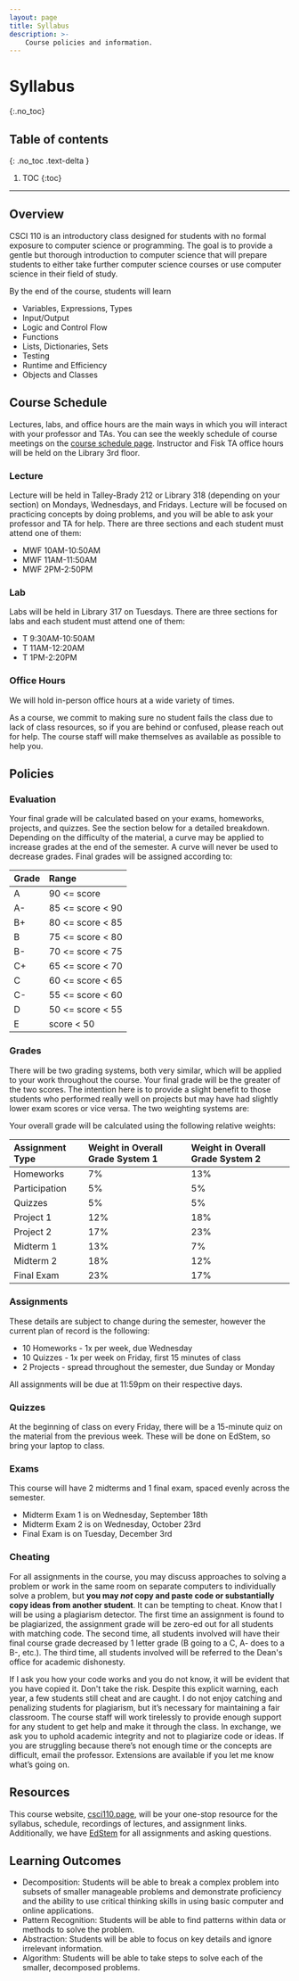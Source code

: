 ```yaml
---
layout: page
title: Syllabus
description: >-
    Course policies and information.
---
```


# Syllabus
{:.no_toc}

## Table of contents
{: .no_toc .text-delta }

1. TOC
{:toc}

---
## Overview
CSCI 110 is an introductory class designed for students with no formal exposure to computer science or programming. The goal is to provide a gentle but thorough introduction to computer science that will prepare students to either take further computer science courses or use computer science in their field of study.

By the end of the course, students will learn
 - Variables, Expressions, Types
 - Input/Output
 - Logic and Control Flow
 - Functions
 - Lists, Dictionaries, Sets
 - Testing
 - Runtime and Efficiency
 - Objects and Classes

## Course Schedule
Lectures, labs, and office hours are the main ways in which you will interact with your professor and TAs. You can see the weekly schedule of course meetings on the [course schedule page](schedule.md). Instructor and Fisk TA office hours will be held on the Library 3rd floor.

### Lecture
Lecture will be held in Talley-Brady 212 or Library 318 (depending on your section) on Mondays, Wednesdays, and Fridays. Lecture will be focused on practicing concepts by doing problems, and you will be able to ask your professor and TA for help. There are three sections and each student must attend one of them:
- MWF 10AM-10:50AM
- MWF 11AM-11:50AM
- MWF 2PM-2:50PM

### Lab
Labs will be held in Library 317 on Tuesdays. There are three sections for labs and each student must attend one of them:
- T 9:30AM-10:50AM
- T 11AM-12:20AM
- T 1PM-2:20PM

### Office Hours
We will hold in-person office hours at a wide variety of times.

As a course, we commit to making sure no student fails the class due to lack of class resources, so if you are behind or confused, please reach out for help. The course staff will make themselves as available as possible to help you.

## Policies

### Evaluation
Your final grade will be calculated based on your exams, homeworks, projects, and quizzes. See the section below for a detailed breakdown. Depending on the difficulty of the material, a curve may be applied to increase grades at the end of the semester. A curve will never be used to decrease grades. Final grades will be assigned according to:

| Grade | Range
|:-------|:------|
| A | 90 <= score |
| A- | 85 <= score < 90 |
| B+ | 80 <= score < 85 |
| B | 75 <= score < 80 |
| B- | 70 <= score < 75 |
| C+ | 65 <= score < 70 |
| C | 60 <= score < 65 |
| C- | 55 <= score < 60 |
| D | 50 <= score < 55 |
| E | score < 50 |

### Grades
There will be two grading systems, both very similar, which will be applied to your work throughout the course. Your final grade will be the greater of the two scores. The intention here is to provide a slight benefit to those students who performed really well on projects but may have had slightly lower exam scores or vice versa. The two weighting systems are:

Your overall grade will be calculated using the following relative weights:

| Assignment Type | Weight in Overall Grade System 1 | Weight in Overall Grade System 2
|:-------------|:------------------|:------------------|
| Homeworks | 7% | 13% |
| Participation | 5% | 5% |
| Quizzes | 5% | 5% |
| Project 1 | 12% | 18% |
| Project 2 | 17% | 23% |
| Midterm 1 | 13% | 7% |
| Midterm 2 | 18% | 12% | 
| Final Exam | 23% | 17% | 

### Assignments
These details are subject to change during the semester, however the current plan of record is the following:

- 10 Homeworks - 1x per week, due Wednesday
- 10 Quizzes - 1x per week on Friday, first 15 minutes of class
- 2 Projects - spread throughout the semester, due Sunday or Monday

All assignments will be due at 11:59pm on their respective days.

### Quizzes
At the beginning of class on every Friday, there will be a 15-minute quiz on the material from the previous week. These will be done on EdStem, so bring your laptop to class.

### Exams
This course will have 2 midterms and 1 final exam, spaced evenly across the semester. 
- Midterm Exam 1 is on Wednesday, September 18th
- Midterm Exam 2 is on Wednesday, October 23rd 
- Final Exam is on Tuesday, December 3rd

### Cheating
For all assignments in the course, you may discuss approaches to solving a problem or work in the same room on separate computers to individually solve a problem, but **you may *not* copy and paste code or substantially copy ideas from another student**. It can be tempting to cheat. Know that I will be using a plagiarism detector. The first time an assignment is found to be plagiarized, the assignment grade will be zero-ed out for all students with matching code. The second time, all students involved will have their final course grade decreased by 1 letter grade (B going to a C, A- does to a B-, etc.). The third time, all students involved will be referred to the Dean's office for academic dishonesty. 

If I ask you how your code works and you do not know, it will be evident that you have copied it. Don't take the risk. Despite this explicit warning, each year, a few students still cheat and are caught. I do not enjoy catching and penalizing students for plagiarism, but it’s necessary for maintaining a fair classroom. The course staff will work tirelessly to provide enough support for any student to get help and make it through the class. In exchange, we ask you to uphold academic integrity and not to plagiarize code or ideas. If you are struggling because there’s not enough time or the concepts are difficult, email the professor. Extensions are available if you let me know what’s going on.

## Resources
This course website, [csci110.page](https://csci110.page), will be your one-stop resource for the syllabus, schedule, recordings of lectures, and assignment links. Additionally, we have [EdStem](https://edstem.org/us/courses/61483) for all assignments and asking questions.

## Learning Outcomes
- Decomposition: Students will be able to break a complex problem into subsets of smaller manageable problems and demonstrate proficiency and the ability to use critical thinking skills in using basic computer and online applications.
- Pattern Recognition: Students will be able to find patterns within data or methods to solve the problem.
- Abstraction: Students will be able to focus on key details and ignore irrelevant information.
- Algorithm: Students will be able to take steps to solve each of the smaller, decomposed problems.